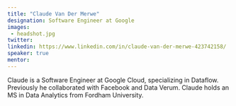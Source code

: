 ```yaml
---
title: "Claude Van Der Merwe"
designation: Software Engineer at Google
images:
 - headshot.jpg
twitter:
linkedin: https://www.linkedin.com/in/claude-van-der-merwe-423742158/
speaker: true
mentor: 
---
```


Claude is a Software Engineer at Google Cloud, specializing in Dataflow. Previously he collaborated with Facebook and Data Verum. Claude holds an MS in Data Analytics from Fordham University.
